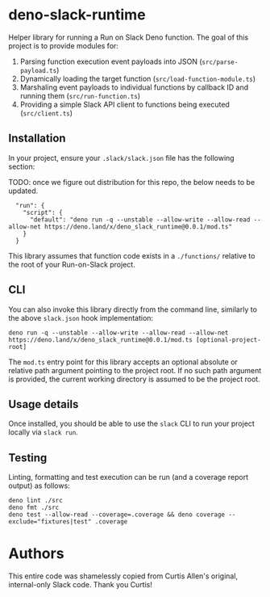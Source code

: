 # deno-slack-runtime

Helper library for running a Run on Slack Deno function. The goal of this project is to provide modules for:

1. Parsing function execution event payloads into JSON (`src/parse-payload.ts`)
2. Dynamically loading the target function (`src/load-function-module.ts`)
3. Marshaling event payloads to individual functions by callback ID and running them (`src/run-function.ts`)
4. Providing a simple Slack API client to functions being executed (`src/client.ts`)

## Installation

In your project, ensure your `.slack/slack.json` file has the following section:

TODO: once we figure out distribution for this repo, the below needs to be updated.

```
  "run": {
    "script": {
      "default": "deno run -q --unstable --allow-write --allow-read --allow-net https://deno.land/x/deno_slack_runtime@0.0.1/mod.ts"
    }
  }
```

This library assumes that function code exists in a `./functions/` relative to the root of your Run-on-Slack project.

## CLI

You can also invoke this library directly from the command line, similarly to the above `slack.json` hook implementation:

    deno run -q --unstable --allow-write --allow-read --allow-net https://deno.land/x/deno_slack_runtime@0.0.1/mod.ts [optional-project-root]

The `mod.ts` entry point for this library accepts an optional absolute or relative path argument pointing to the project root.
If no such path argument is provided, the current working directory is assumed to be the project root.

## Usage details

Once installed, you should be able to use the `slack` CLI to run your project locally via `slack run`.

## Testing

Linting, formatting and test execution can be run (and a coverage report output) as follows:

    deno lint ./src
    deno fmt ./src
    deno test --allow-read --coverage=.coverage && deno coverage --exclude="fixtures|test" .coverage

# Authors

This entire code was shamelessly copied from Curtis Allen's original, internal-only Slack code. Thank you Curtis!

